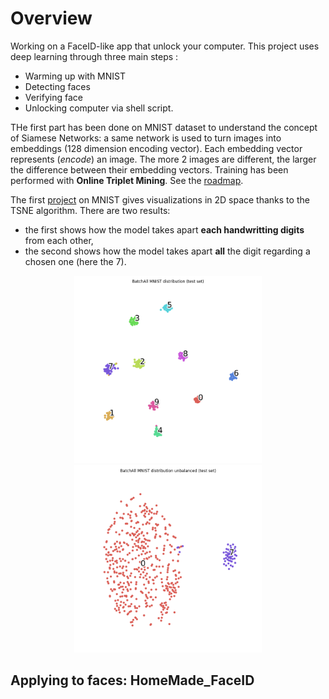 # Overview
Working on a FaceID-like app that unlock your computer.
This project uses deep learning through three main steps :
- Warming up with MNIST
- Detecting faces
- Verifying face
- Unlocking computer via shell script.

THe first part has been done on MNIST dataset to understand the concept of Siamese Networks: a same network is used to turn images into embeddings (128 dimension encoding vector). Each embedding vector represents (*encode*) an image. The more 2 images are different, the larger the difference between their embedding vectors. Training has been performed with **Online Triplet Mining**. See the [roadmap](TODO).

The first [project](https://github.com/E-delweiss/HomeMade_FaceID/tree/main/ImageVerification_MNIST) on MNIST gives visualizations in 2D space thanks to the TSNE algorithm. There are two results: 
* the first shows how the model takes apart **each handwritting digits** from each other, 
* the second shows how the model takes apart **all** the digit regarding a chosen one (here the 7).

<p align="center">
  <img src="ImageVerification_MNIST/results/BatchAll MNIST distribution (test set).png?raw=true" alt="balanced_set" width="300"/>
  <img src="ImageVerification_MNIST/results/BatchAll MNIST distribution unbalanced (test set).png?raw=true" alt="unbalanced_set" width="300"/>
</p>

## Applying to faces: HomeMade_FaceID
